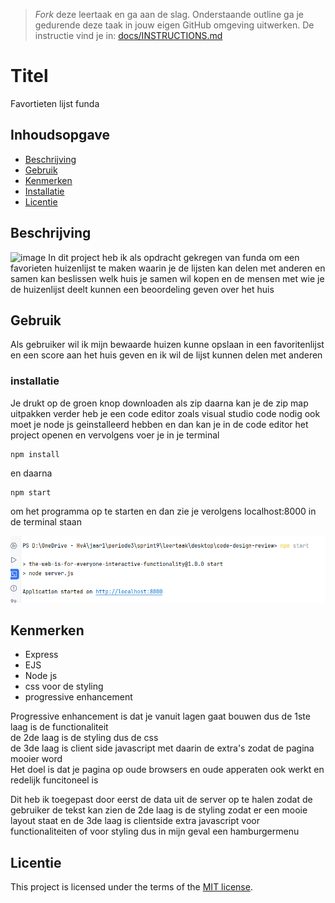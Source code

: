 > _Fork_ deze leertaak en ga aan de slag. Onderstaande outline ga je gedurende deze taak in jouw eigen GitHub omgeving uitwerken. De instructie vind je in: [docs/INSTRUCTIONS.md](docs/INSTRUCTIONS.md)

# Titel
<!-- Geef je project een titel en schrijf in één zin wat het is -->
Favortieten lijst funda
## Inhoudsopgave

  * [Beschrijving](#beschrijving)
  * [Gebruik](#gebruik)
  * [Kenmerken](#kenmerken)
  * [Installatie](#installatie)
  * [Licentie](#licentie)

## Beschrijving
<!-- Bij Beschrijving staat kort beschreven wat voor project het is en wat je hebt gemaakt -->
<!-- Voeg een mooie poster visual toe 📸 -->
<!-- Voeg een link toe naar Github Pages 🌐-->
<img width="1725" alt="image" src="https://github.com/yujing-student/user-experience-enhanced-website/assets/100352887/c6c2dde9-7679-437d-aae5-dae46c17277c">
In dit project heb ik als opdracht gekregen van funda om een favorieten huizenlijst te maken waarin je de lijsten kan delen met anderen en samen kan beslissen welk huis je samen wil kopen en de mensen met wie je de huizenlijst deelt kunnen een beoordeling geven over het huis 



## Gebruik
<!-- Bij Gebruik staat de user story, hoe het werkt en wat je er mee kan. -->
Als gebruiker wil ik mijn bewaarde huizen kunne opslaan in een favoritenlijst en een score aan het huis geven en ik wil de lijst kunnen delen met anderen
### installatie
Je drukt op de groen knop downloaden als zip daarna kan je de zip map uitpakken
verder heb je een code editor zoals visual studio code nodig ook moet je node js geinstalleerd hebben en dan kan je in de 
code editor het project openen en
vervolgens voer je in je terminal


```
npm install
```
en daarna 
```
npm start
```
om het programma op te starten en dan zie je verolgens localhost:8000 in de terminal 
staan


<img src="https://raw.githubusercontent.com/yujing-student/the-web-is-for-everyone-interactive-functionality/main/img_1.png">

## Kenmerken
<!-- Bij Kenmerken staat welke technieken zijn gebruikt en hoe. Wat is de HTML structuur? Wat zijn de belangrijkste dingen in CSS? Wat is er met JS gedaan en hoe? Misschien heb je iets met NodeJS gedaan, of heb je een framwork of library gebruikt? -->
<ul>
<li>Express</li>
<li>EJS</li>
<li>Node js</li>
<li>css voor de styling</li>
<li>progressive enhancement</li>

</ul>
<p>
Progressive enhancement is dat je 
vanuit lagen gaat bouwen dus de 1ste laag is de functionaliteit<br>
de 2de laag is de styling dus de css<br>
de 3de laag is client side javascript met daarin de extra's zodat de pagina mooier word

<br>
Het doel is dat je pagina op oude browsers 
en oude apperaten ook werkt en redelijk funcitoneel is<br>

Dit heb ik toegepast door eerst de data uit de server op te halen zodat de gebruiker de tekst kan zien
de 2de laag is de styling zodat er een mooie layout staat en
de 3de laag is clientside extra javascript voor functionaliteiten of voor styling dus in mijn geval een hamburgermenu



</p>

## Licentie

This project is licensed under the terms of the [MIT license](./LICENSE).

